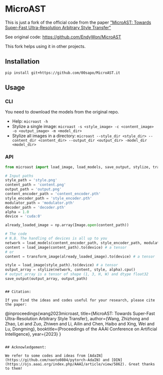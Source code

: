 # MicroAST

This is just a fork of the official code from the paper ["MicroAST: Towards Super-Fast Ultra-Resolution Arbitrary Style Transfer"](https://arxiv.org/pdf/2211.15313.pdf)

See original code: https://github.com/EndyWon/MicroAST

This fork helps using it in other projects.

## Installation

`pip install git+https://github.com/00sapo/MicroAST.it`

## Usage

### CLI

You need to download the models from the original repo.

- Help: `microast -h`
- Stylize a single image: `microast -s <style_image> -c <content_image> -o <output_image> -m <model_dir>`
- Stylize all images in a directory: `microast --style_dir <style_dir> --content_dir <content_dir> --output_dir <output_dir> -model_dir <model_dir>`

### API

```python
from microast import load_image, load_models, save_output, stylize, transform_image

# Input paths
style_path = 'style.png'
content_path = 'content.png'
output_path = 'output.png'
content_encoder_path = 'content_encoder.pth'
style_encoder_path = 'style_encoder.pth'
modulator_path = 'modulator.pth'
decoder_path = 'decoder.pth'
alpha = 1.0
device = 'cuda:0'

already_loaded_image = np.array(Image.open(content_path))

# The code
# N.B. The handling of devices is all up to you
network = load_models(content_encoder_path, style_encoder_path, modulator_path, decoder_path).to(device) # a model
content = load_image(content_path).to(device) # a tensor
# or
content = transform_image(already_loaded_image).to(device) # a tensor

style = load_image(style_path).to(device) # a tensor
output_array = stylize(network, content, style, alpha).cpu()
# output_array is a tensor of shape (1, 3, H, W) and dtype float32
save_output(output_array, output_path)
```

```

## Citation:

If you find the ideas and codes useful for your research, please cite the paper:

```

@inproceedings{wang2023microast,
title={MicroAST: Towards Super-Fast Ultra-Resolution Arbitrary Style Transfer},
author={Wang, Zhizhong and Zhao, Lei and Zuo, Zhiwen and Li, Ailin and Chen, Haibo and Xing, Wei and Lu, Dongming},
booktitle={Proceedings of the AAAI Conference on Artificial Intelligence},
year={2023}
}

```

## Acknowledgement:

We refer to some codes and ideas from [AdaIN](https://github.com/naoto0804/pytorch-AdaIN) and [DIN](https://ojs.aaai.org/index.php/AAAI/article/view/5862). Great thanks to them!
```
